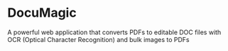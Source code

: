 # DocuMagic
A powerful web application that converts PDFs to editable DOC files with OCR (Optical Character Recognition) and bulk images to PDFs
